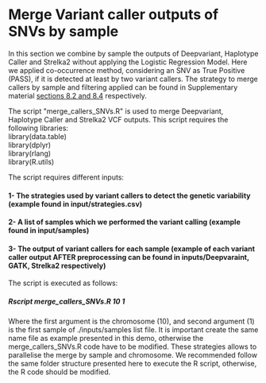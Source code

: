 # Merge Variant caller outputs of SNVs by sample  

In this section we combine by sample the outputs of Deepvariant, Haplotype Caller and Strelka2 without applying the Logistic Regression Model. Here we applied co-occurrence method, considering an SNV as True Positive (PASS), if it is detected at least by two variant callers. The strategy to merge callers by sample and filtering applied can be found in Supplementary material [sections 8.2 and 8.4](https://www.biorxiv.org/content/10.1101/2021.07.20.453041v1) respectively.  

The script "merge_callers_SNVs.R" is used to merge Deepvariant, Haplotype Caller and Strelka2 VCF outputs. This script requires the following libraries:  
library(data.table)  
library(dplyr)  
library(rlang)  
library(R.utils)  

The script requires different inputs:  
#### 1- The strategies used by variant callers to detect the genetic variability (example found in input/strategies.csv)  
#### 2- A list of samples which we performed the variant calling (example found in input/samples)  
#### 3- The output of variant callers for each sample (example of each variant caller output AFTER preprocessing can be found in inputs/Deepvaraint, GATK, Strelka2 respectively)  

The script is executed as follows:  
##### Rscript merge_callers_SNVs.R 10 1  

Where the first argument is the chromosome (10), and second argument (1) is the first sample of ./inputs/samples list file. It is important create the same name file as example presented in this demo, otherwise the merge_callers_SNVs.R code have to be modified. These strategies allows to parallelise the merge by sample and chromosome. We recommended follow the same folder structure presented here to execute the R script, otherwise, the R code should be modified.  
